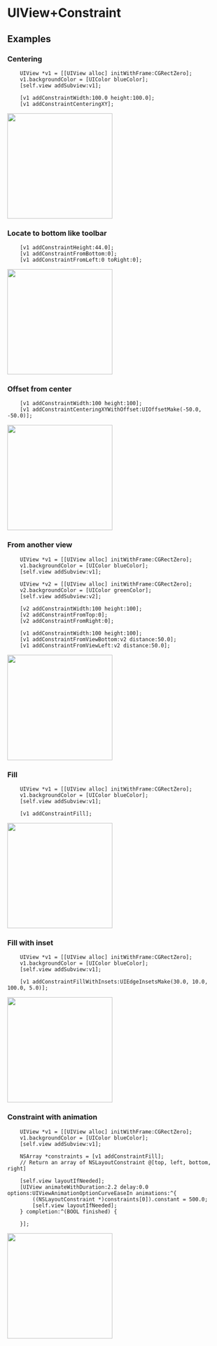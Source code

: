 
# UIView+Constraint

## Examples

### Centering

```objc
    UIView *v1 = [[UIView alloc] initWithFrame:CGRectZero];
    v1.backgroundColor = [UIColor blueColor];
    [self.view addSubview:v1];
    
    [v1 addConstraintWidth:100.0 height:100.0];
    [v1 addConstraintCenteringXY];
```

<img src="https://raw.githubusercontent.com/ShingoFukuyama/images/master/UIView+Constraint/ss1.png" width="240">

### Locate to bottom like toolbar

```objc
    [v1 addConstraintHeight:44.0];
    [v1 addConstraintFromBottom:0];
    [v1 addConstraintFromLeft:0 toRight:0];
```

<img src="https://raw.githubusercontent.com/ShingoFukuyama/images/master/UIView+Constraint/ss2.png" width="240">

### Offset from center

```objc
    [v1 addConstraintWidth:100 height:100];
    [v1 addConstraintCenteringXYWithOffset:UIOffsetMake(-50.0, -50.0)];
```

<img src="https://raw.githubusercontent.com/ShingoFukuyama/images/master/UIView+Constraint/ss3.png" width="240">

### From another view

```objc
    UIView *v1 = [[UIView alloc] initWithFrame:CGRectZero];
    v1.backgroundColor = [UIColor blueColor];
    [self.view addSubview:v1];
    
    UIView *v2 = [[UIView alloc] initWithFrame:CGRectZero];
    v2.backgroundColor = [UIColor greenColor];
    [self.view addSubview:v2];
    
    [v2 addConstraintWidth:100 height:100];
    [v2 addConstraintFromTop:0];
    [v2 addConstraintFromRight:0];
    
    [v1 addConstraintWidth:100 height:100];
    [v1 addConstraintFromViewBottom:v2 distance:50.0];
    [v1 addConstraintFromViewLeft:v2 distance:50.0];
```

<img src="https://raw.githubusercontent.com/ShingoFukuyama/images/master/UIView+Constraint/ss4.png" width="240">

### Fill

```objc
    UIView *v1 = [[UIView alloc] initWithFrame:CGRectZero];
    v1.backgroundColor = [UIColor blueColor];
    [self.view addSubview:v1];
    
    [v1 addConstraintFill];
```

<img src="https://raw.githubusercontent.com/ShingoFukuyama/images/master/UIView+Constraint/ss5.png" width="240">

### Fill with inset

```objc
    UIView *v1 = [[UIView alloc] initWithFrame:CGRectZero];
    v1.backgroundColor = [UIColor blueColor];
    [self.view addSubview:v1];
    
    [v1 addConstraintFillWithInsets:UIEdgeInsetsMake(30.0, 10.0, 100.0, 5.0)];
```

<img src="https://raw.githubusercontent.com/ShingoFukuyama/images/master/UIView+Constraint/ss6.png" width="240">

### Constraint with animation

```objc
    UIView *v1 = [[UIView alloc] initWithFrame:CGRectZero];
    v1.backgroundColor = [UIColor blueColor];
    [self.view addSubview:v1];
    
    NSArray *constraints = [v1 addConstraintFill];
    // Return an array of NSLayoutConstraint @[top, left, bottom, right]
    
    [self.view layoutIfNeeded];
    [UIView animateWithDuration:2.2 delay:0.0 options:UIViewAnimationOptionCurveEaseIn animations:^{
        ((NSLayoutConstraint *)constraints[0]).constant = 500.0;
        [self.view layoutIfNeeded];
    } completion:^(BOOL finished) {
        
    }];
```

<img src="https://raw.githubusercontent.com/ShingoFukuyama/images/master/UIView+Constraint/ss7.gif" width="240">

